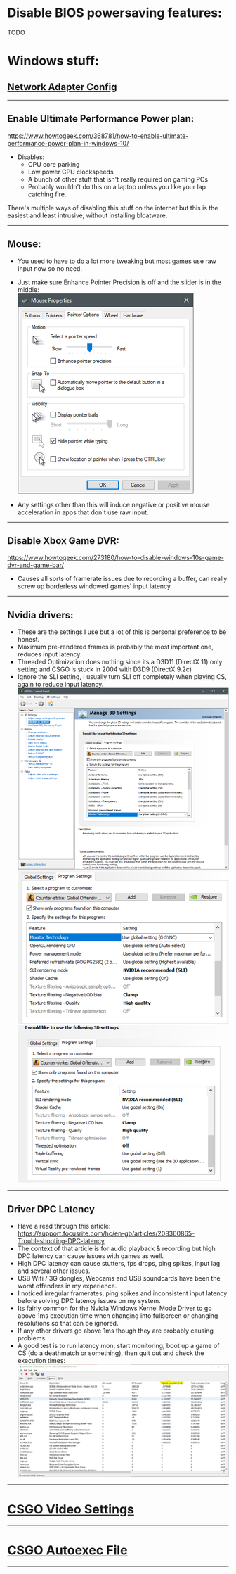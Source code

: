 # Disable BIOS powersaving features:
TODO

# Windows stuff:  

## [Network Adapter Config](./network-adapter-config.md)  
----

## Enable Ultimate Performance Power plan:  
https://www.howtogeek.com/368781/how-to-enable-ultimate-performance-power-plan-in-windows-10/  
- Disables:  
  - CPU core parking  
  - Low power CPU clockspeeds  
  - A bunch of other stuff that isn't really required on gaming PCs  
  - Probably wouldn't do this on a laptop unless you like your lap catching fire.  

There's multiple ways of disabling this stuff on the internet but this is the easiest and least intrusive, without installing bloatware.  

----


## Mouse:
- You used to have to do a lot more tweaking but most games use raw input now so no need.  
- Just make sure Enhance Pointer Precision is off and the slider is in the middle:  
  ![mouse-1](./images/mouse-1.png)  

- Any settings other than this will induce negative or positive mouse acceleration in apps that don't use raw input.  

----

## Disable Xbox Game DVR:
https://www.howtogeek.com/273180/how-to-disable-windows-10s-game-dvr-and-game-bar/

- Causes all sorts of framerate issues due to recording a buffer, can really screw up borderless windowed games' input latency.  

----

## Nvidia drivers:
- These are the settings I use but a lot of this is personal preference to be honest.  
- Maximum pre-rendered frames is probably the most important one, reduces input latency.  
- Threaded Optimization does nothing since its a D3D11 (DirectX 11) only setting and CSGO is stuck in 2004 with D3D9 (DirectX 9.2c)  
- Ignore the SLI setting, I usually turn SLI off completely when playing CS, again to reduce input latency.  
  ![nvidia-1](./images/nvidia-1.png)  
  ![nvidia-2](./images/nvidia-2.png)  
  ![nvidia-3](./images/nvidia-3.png)  

----

## Driver DPC Latency
- Have a read through this article:  
  https://support.focusrite.com/hc/en-gb/articles/208360865-Troubleshooting-DPC-latency  
- The context of that article is for audio playback & recording but high DPC latency can cause issues with games as well.  
- High DPC latency can cause stutters, fps drops, ping spikes, input lag and several other issues.  
- USB Wifi / 3G dongles, Webcams and USB soundcards have been the worst offenders in my experience.  
- I noticed irregular framerates, ping spikes and inconsistent input latency before solving DPC latency issues on my system.  
- Its fairly common for the Nvidia Windows Kernel Mode Driver to go above 1ms execution time when changing into fullscreen or changing resolutions so that can be ignored.  
- If any other drivers go above 1ms though they are probably causing problems.  
- A good test is to run latency mon, start monitoring, boot up a game of CS (do a deathmatch or something), then quit out and check the execution times:
  ![latency-mon](./images/latency-mon.png)  
----

# [CSGO Video Settings](./csgo-video-settings.md)  

----

# [CSGO Autoexec File](./csgo-autoexec.md)  

----